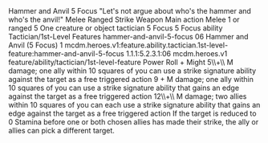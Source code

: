 <ability>
  <name>Hammer and Anvil</name>
  <cost>5 Focus</cost>
  <flavor>&quot;Let&apos;s not argue about who&apos;s the hammer and who&apos;s the anvil!&quot;</flavor>
  <keywords>
    <keyword>Melee</keyword>
    <keyword>Ranged</keyword>
    <keyword>Strike</keyword>
    <keyword>Weapon</keyword>
  </keywords>
  <type>Main action</type>
  <distance>Melee 1 or ranged 5</distance>
  <target>One creature or object</target>
  <metadata>
    <class>tactician</class>
    <cost>5 Focus</cost>
    <cost_amount>5</cost_amount>
    <cost_resource>Focus</cost_resource>
    <feature_type>ability</feature_type>
    <file_dpath>Tactician/1st-Level Features</file_dpath>
    <item_id>hammer-and-anvil-5-focus</item_id>
    <item_index>06</item_index>
    <item_name>Hammer and Anvil (5 Focus)</item_name>
    <level>1</level>
    <scc>mcdm.heroes.v1:feature.ability.tactician.1st-level-feature:hammer-and-anvil-5-focus</scc>
    <scdc>1.1.1:5.2.3.1:06</scdc>
    <source>mcdm.heroes.v1</source>
    <type>feature/ability/tactician/1st-level-feature</type>
  </metadata>
  <effects>
    <effect type="roll">
      <roll>Power Roll + Might</roll>
      <t1>5\\+\\ M damage; one ally within 10 squares of you can use a strike signature ability against the target as a free triggered action</t1>
      <t2>9 + M damage; one ally within 10 squares of you can use a strike signature ability that gains an edge against the target as a free triggered action</t2>
      <t3>12\\+\\ M damage; two allies within 10 squares of you can each use a strike signature ability that gains an edge against the target as a free triggered action</t3>
    </effect>
    <effect type="mundane">If the target is reduced to 0 Stamina before one or both chosen allies has made their strike, the ally or allies can pick a different target.</effect>
  </effects>
</ability>
